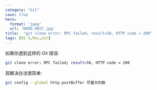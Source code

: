 ```yaml
---
category: "Git"
cave: true
hero:
  format: 'jpeg'
  url: 'HERO_0027.jpg'
title:  "git clone error: RPC failed; result=56, HTTP code = 200"
tags: [OS X,Mac,Git]
---
```

如果你遇到这样的 Git 错误:

```sh
git clone error: RPC failed; result=56, HTTP code = 200
```


其解决办法很简单:

```sh
git config --global http.postBuffer 尽量大的数
```

